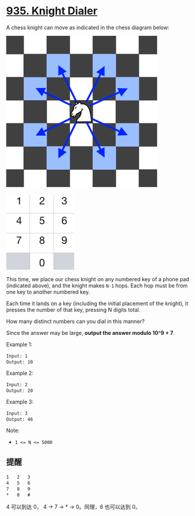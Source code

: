 # [935. Knight Dialer](https://leetcode.com/problems/knight-dialer/)

A chess knight can move as indicated in the chess diagram below:

![knight](knight.png)

![keypad](keypad.png)

This time, we place our chess knight on any numbered key of a phone pad (indicated above), and the knight makes `N-1` hops. Each hop must be from one key to another numbered key.

Each time it lands on a key (including the initial placement of the knight), it presses the number of that key, pressing N digits total.

How many distinct numbers can you dial in this manner?

Since the answer may be large, **output the answer modulo 10^9 + 7**.

Example 1:

```text
Input: 1
Output: 10
```

Example 2:

```text
Input: 2
Output: 20
```

Example 3:

```text
Input: 3
Output: 46
```

Note:

- `1 <= N <= 5000`

## 提醒

```text
1   2   3
4   5   6
7   8   9
*   0   #
```

4 可以到达 0， 4 -> 7 -> * -> 0。同理，6 也可以达到 0。
